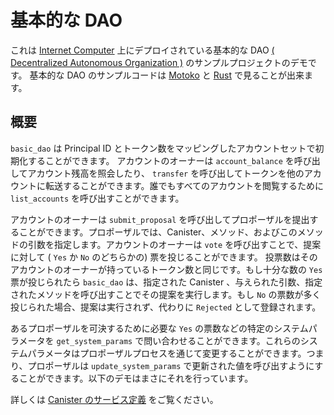 # 基本的な DAO

これは [Internet Computer](https://github.com/dfinity/ic) 上にデプロイされている基本的な DAO [( Decentralized Autonomous Organization )](https://en.wikipedia.org/wiki/Decentralized_autonomous_organization) のサンプルプロジェクトのデモです。 基本的な DAO のサンプルコードは [Motoko](https://github.com/dfinity/examples/tree/master/motoko/basic_dao) と [Rust](https://github.com/dfinity/examples/tree/master/rust/basic_dao) で見ることが出来ます。

## 概要

`basic_dao` は Principal ID とトークン数をマッピングしたアカウントセットで初期化することができます。 アカウントのオーナーは `account_balance` を呼び出してアカウント残高を照会したり、 `transfer` を呼び出してトークンを他のアカウントに転送することができます。誰でもすべてのアカウントを閲覧するために `list_accounts` を呼び出すことができます。

アカウントのオーナーは `submit_proposal` を呼び出してプロポーザルを提出することができます。プロポーザルでは、Canister、メソッド、およびこのメソッドの引数を指定します。アカウントのオーナーは `vote` を呼び出すことで、提案に対して ( `Yes` か `No` のどちらかの) 票を投じることができます。 投票数はそのアカウントのオーナーが持っているトークン数と同じです。もし十分な数の `Yes` 票が投じられたら `basic_dao` は、指定された Canister 、与えられた引数、指定されたメソッドを呼び出すことでその提案を実行します。もし `No` の票数が多く投じられた場合、提案は実行されず、代わりに `Rejected` として登録されます。

あるプロポーザルを可決するために必要な `Yes` の票数などの特定のシステムパラメータを `get_system_params` で問い合わせることができます。これらのシステムパラメータはプロポーザルプロセスを通じて変更することができます。つまり、プロポーザルは `update_system_params` で更新された値を呼び出すようにすることができます。以下のデモはまさにそれを行っています。

詳しくは [ Canister のサービス定義](https://github.com/dfinity/examples/blob/master/rust/basic_dao/src/basic_dao/src/basic_dao.did) をご覧ください。

<!--
# Basic Dao

This sample project demonstrates a basic DAO ([Decentralized Autonomous Organization](https://en.wikipedia.org/wiki/Decentralized_autonomous_organization)) that can be deployed to the [Internet Computer](https://github.com/dfinity/ic). The basic DAO sample code is available in [Motoko](https://github.com/dfinity/examples/tree/master/motoko/basic_dao) and [Rust](https://github.com/dfinity/examples/tree/master/rust/basic_dao). You can see a quick introduction on [YouTube](https://youtu.be/3IcYlieA-EE).

## Overview

A `basic_dao` can be initialized with a set of accounts: mappings from principal IDs to an amount of tokens. Account owners can query their account balance by calling `account_balance` and transfer tokens to other accounts by calling `transfer`. Anyone can call `list_accounts` to view all accounts.

Account owners can submit proposals by calling `submit_proposal`. A proposal specifies a canister, method and arguments for this method. Account owners can cast votes (either `Yes` or `No`) on a proposal by calling `vote`. The amount of votes cast is equal to amount of tokens the account owner has. If enough `Yes` votes are cast, `basic_dao` will execute the proposal by calling the proposal’s given method with the given args against the given canister. If enough `No` votes are cast, the proposal is not executed, and is instead marked as `Rejected`.

Certain system parameters, like the number of `Yes` votes needed to pass a proposal, can be queried by calling `get_system_params`. These system params can be modified via the proposal process, i.e. a proposal can be made to call `update_system_params` with updated values. The below demo does exactly that.

View the [canister service definition](https://github.com/dfinity/examples/blob/master/rust/basic_dao/src/basic_dao/src/basic_dao.did) for more details.

-->
